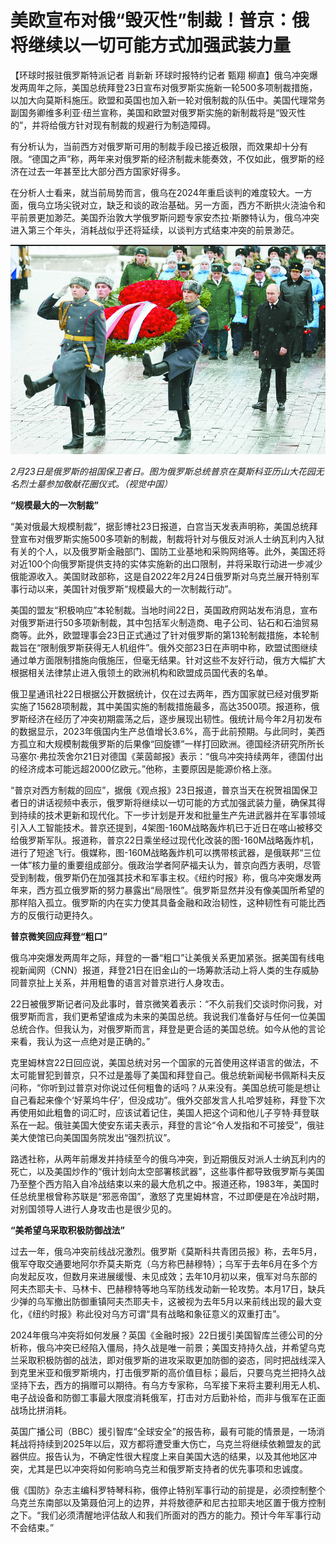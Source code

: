 # 美欧宣布对俄“毁灭性”制裁！普京：俄将继续以一切可能方式加强武装力量

【环球时报驻俄罗斯特派记者 肖新新 环球时报特约记者 甄翔
柳直】俄乌冲突爆发两周年之际，美国总统拜登23日宣布对俄罗斯实施新一轮500多项制裁措施，以加大向莫斯科施压。欧盟和英国也加入新一轮对俄制裁的队伍中。美国代理常务副国务卿维多利亚·纽兰宣称，美国和欧盟对俄罗斯实施的新制裁将是“毁灭性的”，并将给俄方针对现有制裁的规避行为制造障碍。

有分析认为，当前西方对俄罗斯可用的制裁手段已接近极限，而效果却十分有限。“德国之声”称，两年来对俄罗斯的经济制裁未能奏效，不仅如此，俄罗斯的经济在过去一年甚至比大部分西方国家好得多。

在分析人士看来，就当前局势而言，俄乌在2024年重启谈判的难度较大。一方面，俄乌立场尖锐对立，缺乏和谈的政治基础。另一方面，西方不断拱火浇油令和平前景更加渺茫。美国乔治敦大学俄罗斯问题专家安杰拉·斯滕特认为，俄乌冲突进入第三个年头，消耗战似乎还将延续，以谈判方式结束冲突的前景渺茫。

![2ff2a5978c061608c8cae03342fd9468.jpg](https://raw.githubusercontent.com/qqhsx/qqnews_image/main/2024/02/24/美欧宣布对俄“毁灭性”制裁！普京：俄将继续以一切可能方式加强武装力量/2ff2a5978c061608c8cae03342fd9468.jpg)

_2月23日是俄罗斯的祖国保卫者日。图为俄罗斯总统普京在莫斯科亚历山大花园无名烈士墓参加敬献花圈仪式。（视觉中国）_

**“规模最大的一次制裁”**

“美对俄最大规模制裁”，据彭博社23日报道，白宫当天发表声明称，美国总统拜登宣布对俄罗斯实施500多项新的制裁，制裁将针对与俄反对派人士纳瓦利内入狱有关的个人，以及俄罗斯金融部门、国防工业基地和采购网络等。此外，美国还将对近100个向俄罗斯提供支持的实体实施新的出口限制，并将采取行动进一步减少俄能源收入。美国财政部称，这是自2022年2月24日俄罗斯对乌克兰展开特别军事行动以来，美国针对俄罗斯“规模最大的一次制裁行动”。

美国的盟友“积极响应”本轮制裁。当地时间22日，英国政府网站发布消息，宣布对俄罗斯进行50多项新制裁，其中包括军火制造商、电子公司、钻石和石油贸易商等。此外，欧盟理事会23日正式通过了针对俄罗斯的第13轮制裁措施，本轮制裁旨在“限制俄罗斯获得无人机组件”。俄外交部23日在声明中称，欧盟试图继续通过单方面限制措施向俄施压，但毫无结果。针对这些不友好行动，俄方大幅扩大根据相关法律禁止进入俄领土的欧洲机构和欧盟成员国代表的名单。

俄卫星通讯社22日根据公开数据统计，仅在过去两年，西方国家就已经对俄罗斯实施了15628项制裁，其中美国实施的制裁措施最多，高达3500项。报道称，俄罗斯经济在经历了冲突初期震荡之后，逐步展现出韧性。俄统计局今年2月初发布的数据显示，2023年俄国内生产总值增长3.6%，高于此前预期。与此同时，美西方孤立和大规模制裁俄罗斯的后果像“回旋镖”一样打回欧洲。德国经济研究所所长马塞尔·弗拉茨舍尔21日对德国《莱茵邮报》表示：“俄乌冲突持续两年，德国付出的经济成本可能远超2000亿欧元。”他称，主要原因是能源价格上涨。

“普京对西方制裁的回应”，据俄《观点报》23日报道，普京当天在祝贺祖国保卫者日的讲话视频中表示，俄罗斯将继续以一切可能的方式加强武装力量，确保其得到持续的技术更新和现代化。下一步计划是开发和批量生产先进武器并在军事领域引入人工智能技术。普京还提到，4架图-160M战略轰炸机已于近日在喀山被移交给俄罗斯军队。报道称，普京22日乘坐经过现代化改装的图-160M战略轰炸机，进行了短途飞行。俄媒称，图-160M战略轰炸机可以携带核武器，是俄联邦“三位一体”核力量的重要组成部分。俄政治学者阿萨福夫认为，普京向西方表明，尽管受到制裁，俄罗斯仍在加强其技术和军事主权。《纽约时报》称，俄乌冲突爆发两年来，西方孤立俄罗斯的努力暴露出“局限性”。俄罗斯显然并没有像美国所希望的那样陷入孤立。俄罗斯的内在实力使其具备金融和政治韧性，这种韧性有可能比西方的反俄行动更持久。

**普京微笑回应拜登“粗口”**

俄乌冲突爆发两周年之际，拜登的一番“粗口”让美俄关系更加紧张。据美国有线电视新闻网（CNN）报道，拜登21日在旧金山的一场筹款活动上将人类的生存威胁同普京扯上关系，并用粗鲁的语言对普京进行人身攻击。

22日被俄罗斯记者问及此事时，普京微笑着表示：“不久前我们交谈时你问我，对俄罗斯而言，我们更希望谁成为未来的美国总统。我说我们准备好与任何一位美国总统合作。但我认为，对俄罗斯而言，拜登是更合适的美国总统。如今从他的言论来看，我认为这一点绝对是正确的。”

克里姆林宫22日回应说，美国总统对另一个国家的元首使用这样语言的做法，不太可能冒犯到普京，只不过是羞辱了美国和拜登自己。俄总统新闻秘书佩斯科夫反问称，“你听到过普京对你说过任何粗鲁的话吗？从来没有。美国总统可能是想让自己看起来像个‘好莱坞牛仔’，但没成功”。俄外交部发言人扎哈罗娃称，拜登下次再使用如此粗鲁的词汇时，应该试着记住，美国人把这个词和他儿子亨特·拜登联系在一起。俄驻美国大使安东诺夫表示，拜登的言论“令人发指和不可接受”，俄驻美大使馆已向美国国务院发出“强烈抗议”。

路透社称，从两年前爆发并持续至今的俄乌冲突，到近期俄反对派人士纳瓦利内的死亡，以及美国炒作的“俄计划向太空部署核武器”，这些事件都导致俄罗斯与美国乃至整个西方陷入自冷战结束以来的最大危机之中。报道还称，1983年，美国时任总统里根曾称苏联是“邪恶帝国”，激怒了克里姆林宫，不过即便是在冷战时期，对别国领导人进行人身攻击也是很少见的。

**“美希望乌采取积极防御战法”**

过去一年，俄乌冲突前线战况激烈。俄罗斯《莫斯科共青团员报》称，去年5月，俄军夺取交通要地阿尔乔莫夫斯克（乌方称巴赫穆特）；乌军于去年6月在多个方向发起反攻，但数月来进展缓慢、未见成效；去年10月初以来，俄军对乌东部的阿夫杰耶夫卡、马林卡、巴赫穆特等地乌军防线发动新一轮攻势。本月17日，缺兵少弹的乌军撤出防御重镇阿夫杰耶夫卡，这被视为去年5月以来前线出现的最大变化，《纽约时报》称此役对乌方可谓“具有战略和象征意义的双重打击”。

2024年俄乌冲突将如何发展？英国《金融时报》22日援引美国智库兰德公司的分析称，俄乌冲突已经陷入僵局，持久战是唯一前景；美国支持持久战，并希望乌克兰采取积极防御的战法，即对俄罗斯的进攻采取更加防御的姿态，同时把战线深入到克里米亚和俄罗斯境内，打击俄罗斯的高价值目标；最后，只要乌克兰把持久战坚持下去，西方的捐赠可以期待。有乌方专家称，乌军接下来将主要利用无人机、电子战设备和防御工事最大限度消耗俄军，打击对方后勤补给，而非与俄军在正面战场比拼消耗。

英国广播公司（BBC）援引智库“全球安全”的报告称，最有可能的情景是，一场消耗战将持续到2025年以后，双方都将遭受重大伤亡，乌克兰将继续依赖盟友的武器供应。报告认为，不确定性很大程度上来自美国大选的结果，以及其他地区冲突，尤其是巴以冲突将如何影响乌克兰和俄罗斯支持者的优先事项和忠诚度。

俄《国防》杂志主编科罗特琴科称，俄停止特别军事行动的前提是，必须控制整个乌克兰东南部以及第聂伯河上的边界，并将敖德萨和尼古拉耶夫地区置于俄方控制之下。“我们必须清醒地评估敌人和我们所面对的西方的能力。预计今年军事行动不会结束。”

